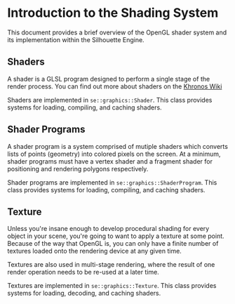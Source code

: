 # Introduction to the Shading System

This document provides a brief overview of the OpenGL shader system and its
implementation within the Silhouette Engine.

## Shaders

A shader is a GLSL program designed to perform a single stage of the render
process.  You can find out more about shaders on the
[Khronos Wiki](https://www.khronos.org/opengl/wiki/Shader)

Shaders are implemented in `se::graphics::Shader`.  This class provides systems
for loading, compiling, and caching shaders.

## Shader Programs

A shader program is a system comprised of mutiple shaders which converts lists
of points (geometry) into colored pixels on the screen.  At a minimum, shader
programs must have a vertex shader and a fragment shader for positioning and
rendering polygons respectively.

Shader programs are implemented in `se::graphics::ShaderProgram`.  This class
provides systems for loading, compiling, and caching shaders.

## Texture

Unless you're insane enough to develop procedural shading for every object in
your scene, you're going to want to apply a texture at some point.  Because of
the way that OpenGL is, you can only have a finite number of textures loaded
onto the rendering device at any given time.

Textures are also used in multi-stage rendering, where the result of one render
operation needs to be re-used at a later time.

Textures are implemented in `se::graphics::Texture`.  This class provides
systems for loading, decoding, and caching shaders.